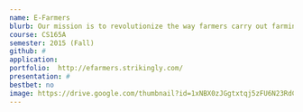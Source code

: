 ```yaml
---
name: E-Farmers
blurb: Our mission is to revolutionize the way farmers carry out farming and conduct agribusiness by introducing modern technology. Farmers who need superior equipment at low prices, businesses looking for better deals on products, and even businessmen looking to lease and own land will now have an up­to­date, advanced community in which to shop for the best deals.
course: CS165A
semester: 2015 (Fall)
github: #
application:
portfolio:  http://efarmers.strikingly.com/
presentation: #
bestbet: no
image: https://drive.google.com/thumbnail?id=1xNBX0zJGgtxtqj5zFU6N23RdCNe6ZiNC
---
```

